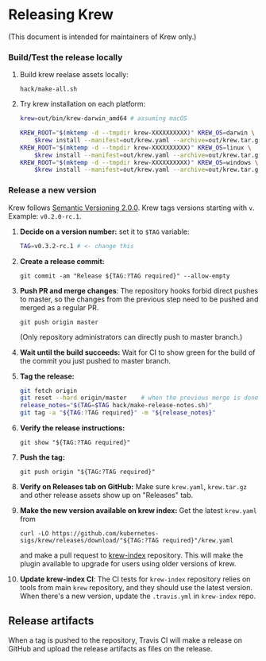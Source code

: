 # Releasing Krew

(This document is intended for maintainers of Krew only.)

### Build/Test the release locally

1. Build krew reelase assets locally:

       hack/make-all.sh

2. Try krew installation on each platform:

    ```sh
    krew=out/bin/krew-darwin_amd64 # assuming macOS

    KREW_ROOT="$(mktemp -d --tmpdir krew-XXXXXXXXXX)" KREW_OS=darwin \
        $krew install --manifest=out/krew.yaml --archive=out/krew.tar.gz && \
    KREW_ROOT="$(mktemp -d --tmpdir krew-XXXXXXXXXX)" KREW_OS=linux \
        $krew install --manifest=out/krew.yaml --archive=out/krew.tar.gz && \
    KREW_ROOT="$(mktemp -d --tmpdir krew-XXXXXXXXXX)" KREW_OS=windows \
        $krew install --manifest=out/krew.yaml --archive=out/krew.tar.gz
    ```

### Release a new version

Krew follows [Semantic Versioning 2.0.0](https://semver.org/spec/v2.0.0.html).
Krew tags versions starting with `v`. Example: `v0.2.0-rc.1`.

1. **Decide on a version number:** set it to `$TAG` variable:

    ```sh
    TAG=v0.3.2-rc.1 # <- change this
    ```

1. **Create a release commit:**

       git commit -am "Release ${TAG:?TAG required}" --allow-empty

1. **Push PR and merge changes**: The repository hooks forbid direct pushes to
   master, so the changes from the previous step need to be pushed and merged
   as a regular PR.

       git push origin master

   (Only repository administrators can directly push to master branch.)

1. **Wait until the build succeeds:** Wait for CI to show green for the
   build of the commit you just pushed to master branch.

1. **Tag the release:**

    ```sh
    git fetch origin
    git reset --hard origin/master    # when the previous merge is done
    release_notes="$(TAG=$TAG hack/make-release-notes.sh)"
    git tag -a "${TAG:?TAG required}" -m "${release_notes}"
    ```

1. **Verify the release instructions:**

       git show "${TAG:?TAG required}"

1. **Push the tag:**

       git push origin "${TAG:?TAG required}"

1. **Verify on Releases tab on GitHub:** Make sure `krew.yaml`, `krew.tar.gz`
   and other release assets show up on "Releases" tab.

1. **Make the new version available on krew index:** Get the latest `krew.yaml` from

       curl -LO https://github.com/kubernetes-sigs/krew/releases/download/"${TAG:?TAG required}"/krew.yaml

   and make a pull request to
   [krew-index](https://github.com/kubernetes-sigs/krew-index/) repository.
   This will make the plugin available to upgrade for users using older versions
   of krew.

1. **Update krew-index CI**: The CI tests for `krew-index` repository relies on
   tools from main `krew` repository, and they should use the latest version.
   When there's a new version, update the `.travis.yml` in `krew-index` repo.

## Release artifacts

When a tag is pushed to the repository, Travis CI will make a release on GitHub
and upload the release artifacts as files on the release.
